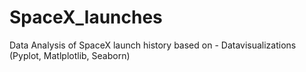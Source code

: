 # SpaceX_launches
Data Analysis of SpaceX launch history based on - Datavisualizations (Pyplot, Matlplotlib, Seaborn)
